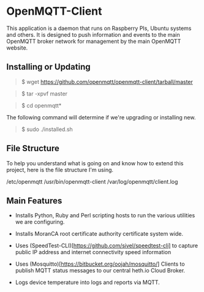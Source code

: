# OpenMQTT-Client
This application is a daemon that runs on Raspberry PIs, Ubuntu systems and others.  It is designed to push information and events to the main OpenMQTT broker network for management by the main OpenMQTT website.

## Installing or Updating

>$ wget https://github.com/openmqtt/openmqtt-client/tarball/master

>$ tar -xpvf master

>$ cd openmqtt*


The following command will determine if we're upgrading or installing new.

>$ sudo ./installed.sh


## File Structure
To help you understand what is going on and know how to extend this project, here is the file structure I'm using.

/etc/openmqtt
/usr/bin/openmqtt-client
/var/log/openmqtt/client.log

## Main Features

* Installs Python, Ruby and Perl scripting hosts to run the various utilities we are configuring.

* Installs MoranCA root certificate authority certificate system wide.

* Uses (SpeedTest-CLI)[https://github.com/sivel/speedtest-cli] to capture public IP address and internet connectivity speed information

* Uses (Mosquitto)[https://bitbucket.org/oojah/mosquitto/] Clients to publish MQTT status messages to our central heth.io Cloud Broker.

* Logs device temperature into logs and reports via MQTT.



